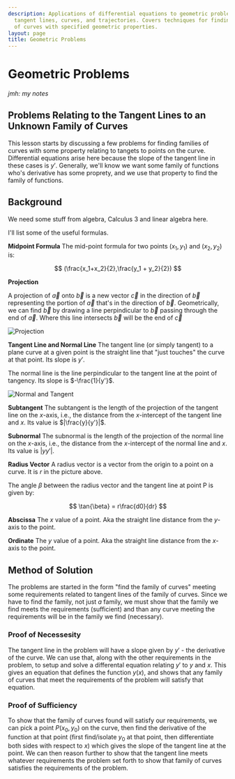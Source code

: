 ```yaml
---
description: Applications of differential equations to geometric problems involving
  tangent lines, curves, and trajectories. Covers techniques for finding families
  of curves with specified geometric properties.
layout: page
title: Geometric Problems
---
```


# Geometric Problems

*jmh: my notes*

## Problems Relating to the Tangent Lines to an Unknown Family of Curves
This lesson starts by discussing a few problems for finding families of curves with some property relating to tangets to points on the curve. Differential equations arise here because the slope of the tangent line in these cases is $y'$. Generally, we'll know we want some family of functions who's derivative has some proprety, and we use that property to find the family of functions.

## Background

We need some stuff from algebra, Calculus 3 and linear algebra here.

I'll list some of the useful formulas.

**Midpoint Formula**
The mid-point formula for two points $(x_1, y_1)$ and $(x_2,y_2)$ is:

$$ (\frac{x_1+x_2}{2},\frac{y_1 + y_2}{2}) $$

**Projection**

A projection of $\vec{a}$ onto $\vec{b}$ is a new vector $\vec{c}$ in the direction of $\vec{b}$ representing the portion of $\vec{a}$ that's in the direction of $\vec{b}$. Geometrically, we can find $\vec{b}$ by drawing a line perpindicular to $\vec{b}$ passing through the end of $\vec{a}$. Where this line intersects $\vec{b}$ will be the end of $\vec{c}$

![Projection](/mathnotes/applied-math/differential-equations/ordinary-differential-equations/chapter-03-problems-leading-to-first-order-equations/projection.jpg)

**Tangent Line and Normal Line**
The tangent line (or simply tangent) to a plane curve at a given point is the straight line that "just touches" the curve at that point. Its slope is $y'$.

The normal line is the line perpindicular to the tangent line at the point of tangency. Its slope is $-\frac{1}{y'}$.

![Normal and Tangent](/mathnotes/applied-math/differential-equations/ordinary-differential-equations/chapter-03-problems-leading-to-first-order-equations/normal-and-tangent.jpg)

**Subtangent**
The subtangent is the length of the projection of the tangent line on the $x$-axis, i.e., the distance from the $x$-intercept of the tangent line and $x$. Its value is $|\frac{y}{y'}|$.

**Subnormal**
The subnormal is the length of the projection of the normal line on the $x$-axis, i.e., the distance from the $x$-intercept of the normal line and $x$. Its value is $|yy'|$.

**Radius Vector**
A radius vector is a vector from the origin to a point on a curve. It is $r$ in the picture above.

The angle $\beta$ between the radius vector and the tangent line at point P is given by:

$$ \tan{\beta} = r\frac{d0}{dr} $$

**Abscissa**
The $x$ value of a point. Aka the straight line distance from the $y$-axis to the point.

**Ordinate**
The $y$ value of a point. Aka the straight line distance from the $x$-axis to the point.

## Method of Solution

The problems are started in the form "find the family of curves" meeting some requirements related to tangent lines of the family of curves. Since we have to find *the* family, not just *a* family, we must show that the family we find meets the requirements (sufficient) and than any curve meeting the requirements will be in the family we find (necessary).

### Proof of Necessesity
The tangent line in the problem will have a slope given by $y'$ - the derivative of the curve. We can use that, along with the other requirements in the problem, to setup and solve a differental equation relating $y'$ to $y$ and $x$. This gives an equation that defines the function $y(x)$, and shows that any family of curves that meet the requirements of the problem will satisfy that equation.

### Proof of Sufficiency
To show that the family of curves found will satisfy our requirements, we can pick a point $P(x_0, y_0)$ on the curve, then find the derivative of the function at that point (first find/isolate $y_0$ at that point, then differentiate both sides with respect to $x$) which gives the slope of the tangent line at the point. We can then reason further to show that the tangent line meets whatever requirements the problem set forth to show that family of curves satisfies the requirements of the problem.